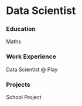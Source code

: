 # Data Scientist

### Education
Maths

### Work Experience
Data Scientist @ Play

### Projects
School Project

